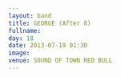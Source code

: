 ```yaml
---
layout: band
title: GEORGE (After 8)
fullname: 
day: 18
date: 2013-07-19 01:30
image: 
venue: SOUND OF TOWN RED BULL
---
```



